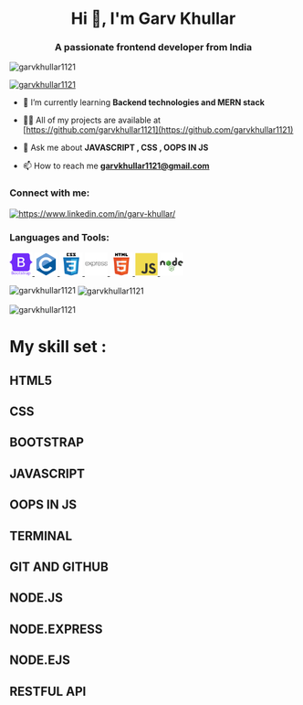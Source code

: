 <h1 align="center">Hi 👋, I'm Garv Khullar</h1>
<h3 align="center">A passionate frontend developer from India</h3>

<p align="left"> <img src="https://komarev.com/ghpvc/?username=garvkhullar1121&label=Profile%20views&color=0e75b6&style=flat" alt="garvkhullar1121" /> </p>

<p align="left"> <a href="https://github.com/ryo-ma/github-profile-trophy"><img src="https://github-profile-trophy.vercel.app/?username=garvkhullar1121" alt="garvkhullar1121" /></a> </p>

- 🌱 I’m currently learning **Backend technologies and MERN stack**

- 👨‍💻 All of my projects are available at [https://github.com/garvkhullar1121](https://github.com/garvkhullar1121)

- 💬 Ask me about **JAVASCRIPT , CSS , OOPS IN JS**

- 📫 How to reach me **garvkhullar1121@gmail.com**

<h3 align="left">Connect with me:</h3>
<p align="left">
<a href="https://linkedin.com/in/https://www.linkedin.com/in/garv-khullar/" target="blank"><img align="center" src="https://raw.githubusercontent.com/rahuldkjain/github-profile-readme-generator/master/src/images/icons/Social/linked-in-alt.svg" alt="https://www.linkedin.com/in/garv-khullar/" height="30" width="40" /></a>
</p>

<h3 align="left">Languages and Tools:</h3>
<p align="left"> <a href="https://getbootstrap.com" target="_blank" rel="noreferrer"> <img src="https://raw.githubusercontent.com/devicons/devicon/master/icons/bootstrap/bootstrap-plain-wordmark.svg" alt="bootstrap" width="40" height="40"/> </a> <a href="https://www.cprogramming.com/" target="_blank" rel="noreferrer"> <img src="https://raw.githubusercontent.com/devicons/devicon/master/icons/c/c-original.svg" alt="c" width="40" height="40"/> </a> <a href="https://www.w3schools.com/css/" target="_blank" rel="noreferrer"> <img src="https://raw.githubusercontent.com/devicons/devicon/master/icons/css3/css3-original-wordmark.svg" alt="css3" width="40" height="40"/> </a> <a href="https://expressjs.com" target="_blank" rel="noreferrer"> <img src="https://raw.githubusercontent.com/devicons/devicon/master/icons/express/express-original-wordmark.svg" alt="express" width="40" height="40"/> </a> <a href="https://www.w3.org/html/" target="_blank" rel="noreferrer"> <img src="https://raw.githubusercontent.com/devicons/devicon/master/icons/html5/html5-original-wordmark.svg" alt="html5" width="40" height="40"/> </a> <a href="https://developer.mozilla.org/en-US/docs/Web/JavaScript" target="_blank" rel="noreferrer"> <img src="https://raw.githubusercontent.com/devicons/devicon/master/icons/javascript/javascript-original.svg" alt="javascript" width="40" height="40"/> </a> <a href="https://nodejs.org" target="_blank" rel="noreferrer"> <img src="https://raw.githubusercontent.com/devicons/devicon/master/icons/nodejs/nodejs-original-wordmark.svg" alt="nodejs" width="40" height="40"/> </a> </p>

<p><img align="left" src="https://github-readme-stats.vercel.app/api/top-langs?username=garvkhullar1121&show_icons=true&locale=en&layout=compact" alt="garvkhullar1121" /></p>

<p>&nbsp;<img align="center" src="https://github-readme-stats.vercel.app/api?username=garvkhullar1121&show_icons=true&locale=en" alt="garvkhullar1121" /></p>

<p><img align="center" src="https://github-readme-streak-stats.herokuapp.com/?user=garvkhullar1121&" alt="garvkhullar1121" /></p>


# My skill set : 

## HTML5
## CSS
## BOOTSTRAP 
## JAVASCRIPT
## OOPS IN JS
## TERMINAL
## GIT AND GITHUB 
## NODE.JS
## NODE.EXPRESS
## NODE.EJS
## RESTFUL API

